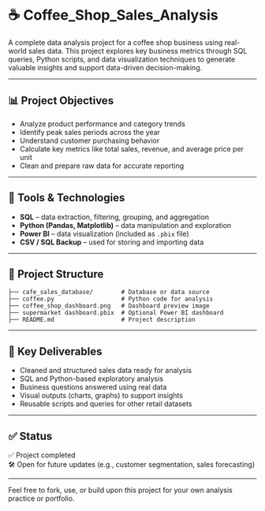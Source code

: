 # ☕ Coffee_Shop_Sales_Analysis

A complete data analysis project for a coffee shop business using real-world sales data. This project explores key business metrics through SQL queries, Python scripts, and data visualization techniques to generate valuable insights and support data-driven decision-making.

---

## 📊 Project Objectives

- Analyze product performance and category trends  
- Identify peak sales periods across the year  
- Understand customer purchasing behavior  
- Calculate key metrics like total sales, revenue, and average price per unit  
- Clean and prepare raw data for accurate reporting

---

## 🧰 Tools & Technologies

- **SQL** – data extraction, filtering, grouping, and aggregation  
- **Python (Pandas, Matplotlib)** – data manipulation and exploration  
- **Power BI** – data visualization (included as `.pbix` file)  
- **CSV / SQL Backup** – used for storing and importing data

---

## 📁 Project Structure

```
├── cafe_sales_database/        # Database or data source
├── coffee.py                   # Python code for analysis
├── coffee_shop_dashboard.png   # Dashboard preview image
├── supermarket dashboard.pbix  # Optional Power BI dashboard
├── README.md                   # Project description
```

---

## 📝 Key Deliverables

- Cleaned and structured sales data ready for analysis  
- SQL and Python-based exploratory analysis  
- Business questions answered using real data  
- Visual outputs (charts, graphs) to support insights  
- Reusable scripts and queries for other retail datasets

---

## ✅ Status

✅ Project completed  
🛠️ Open for future updates (e.g., customer segmentation, sales forecasting)

---

Feel free to fork, use, or build upon this project for your own analysis practice or portfolio.
